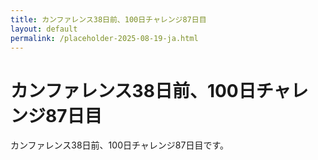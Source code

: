 ```yaml
---
title: カンファレンス38日前、100日チャレンジ87日目
layout: default
permalink: /placeholder-2025-08-19-ja.html
---
```


# カンファレンス38日前、100日チャレンジ87日目

カンファレンス38日前、100日チャレンジ87日目です。